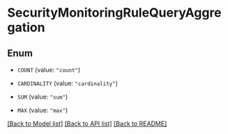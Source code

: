 # SecurityMonitoringRuleQueryAggregation

## Enum


* `COUNT` (value: `"count"`)

* `CARDINALITY` (value: `"cardinality"`)

* `SUM` (value: `"sum"`)

* `MAX` (value: `"max"`)


[[Back to Model list]](../README.md#documentation-for-models) [[Back to API list]](../README.md#documentation-for-api-endpoints) [[Back to README]](../README.md)


